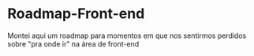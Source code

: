 # Roadmap-Front-end
Montei aqui um roadmap para momentos em que nos sentirmos perdidos sobre "pra onde ir" na área de front-end
